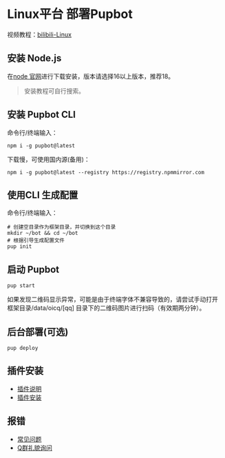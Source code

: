 # Linux平台 部署Pupbot
视频教程：[bilibili-Linux](https://space.bilibili.com/524190453)
## 安装 Node.js
在[node 官网](https://nodejs.org/zh-cn/download/)进行下载安装，版本请选择16以上版本，推荐18。
>安装教程可自行搜索。
## 安装 Pupbot CLI
命令行/终端输入：
``` shell
npm i -g pupbot@latest
``` 
下载慢，可使用国内源(备用)：
``` shell
npm i -g pupbot@latest --registry https://registry.npmmirror.com
```

## 使用CLI 生成配置
命令行/终端输入：
``` shell
# 创建空目录作为框架目录，并切换到这个目录
mkdir ~/bot && cd ~/bot
# 根据引导生成配置文件
pup init
```
## 启动 Pupbot
``` shell
pup start
```
如果发现二维码显示异常，可能是由于终端字体不兼容导致的，请尝试手动打开 框架目录/data/oicq/[qq] 目录下的二维码图片进行扫码（有效期两分钟）。

## 后台部署(可选)
``` shell
pup deploy
```

## 插件安装
- [插件说明](/plugin/note)
- [插件安装](/plugin/install)

## 报错
- [常见问题](/start/problem) 
- [Q群礼貌询问](https://qm.qq.com/cgi-bin/qm/qr?k=HK_MJ6jPmNb--oFtqGbYLnrSrYORiayX&jump_from=webapi&authKey=v/GUqKlGOF/EUGF5irCqYRA/+JFJ7pIRtqXNGPsNCos159ati25QOlqVTmGF8bjO)